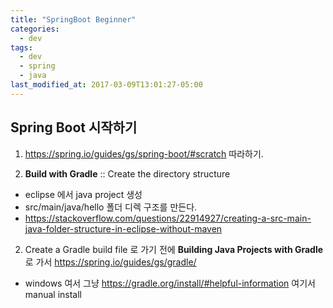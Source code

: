 ```yaml
---
title: "SpringBoot Beginner"
categories:
  - dev
tags:
  - dev
  - spring
  - java
last_modified_at: 2017-03-09T13:01:27-05:00
---
```


## Spring Boot 시작하기

1. https://spring.io/guides/gs/spring-boot/#scratch 따라하기.

2. **Build with Gradle** :: Create the directory structure
- eclipse 에서 java project 생성
- src/main/java/hello 폴더 디렉 구조를 만든다.
- https://stackoverflow.com/questions/22914927/creating-a-src-main-java-folder-structure-in-eclipse-without-maven

2. Create a Gradle build file 로 가기 전에  **Building Java Projects with Gradle**로 가서 https://spring.io/guides/gs/gradle/
- windows 여서 그냥 https://gradle.org/install/#helpful-information 여기서 manual install
